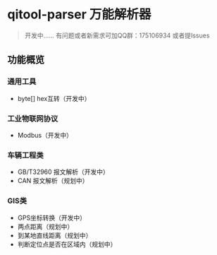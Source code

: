 # qitool-parser 万能解析器
> 开发中......
> 有问题或者新需求可加QQ群：175106934 或者提Issues

## 功能概览
### 通用工具
- byte[] hex互转（开发中）
### 工业物联网协议
- Modbus（开发中）
### 车辆工程类
- GB/T32960 报文解析（开发中）
- CAN 报文解析（规划中）
### GIS类
- GPS坐标转换（开发中）
- 两点距离（规划中）
- 到某地直线距离（规划中）
- 判断定位点是否在区域内（规划中）